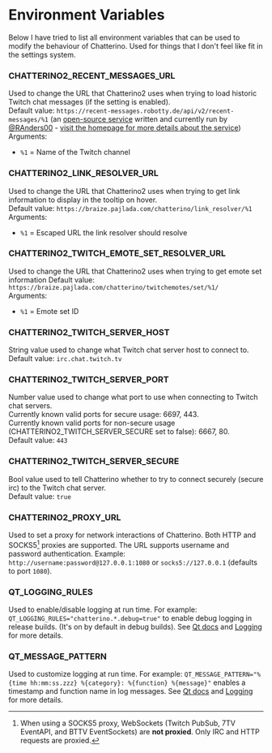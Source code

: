 # Environment Variables

Below I have tried to list all environment variables that can be used to modify the behaviour of Chatterino. Used for things that I don't feel like fit in the settings system.

### CHATTERINO2_RECENT_MESSAGES_URL

Used to change the URL that Chatterino2 uses when trying to load historic Twitch chat messages (if the setting is enabled).  
Default value: `https://recent-messages.robotty.de/api/v2/recent-messages/%1` (an [open-source service](https://github.com/robotty/recent-messages2) written and currently run by [@RAnders00](https://github.com/RAnders00) - [visit the homepage for more details about the service](https://recent-messages.robotty.de/))  
Arguments:

-   `%1` = Name of the Twitch channel

### CHATTERINO2_LINK_RESOLVER_URL

Used to change the URL that Chatterino2 uses when trying to get link information to display in the tooltip on hover.  
Default value: `https://braize.pajlada.com/chatterino/link_resolver/%1`  
Arguments:

-   `%1` = Escaped URL the link resolver should resolve

### CHATTERINO2_TWITCH_EMOTE_SET_RESOLVER_URL

Used to change the URL that Chatterino2 uses when trying to get emote set information
Default value: `https://braize.pajlada.com/chatterino/twitchemotes/set/%1/`  
Arguments:

-   `%1` = Emote set ID

### CHATTERINO2_TWITCH_SERVER_HOST

String value used to change what Twitch chat server host to connect to.  
Default value: `irc.chat.twitch.tv`

### CHATTERINO2_TWITCH_SERVER_PORT

Number value used to change what port to use when connecting to Twitch chat servers.  
Currently known valid ports for secure usage: 6697, 443.  
Currently known valid ports for non-secure usage (CHATTERINO2_TWITCH_SERVER_SECURE set to false): 6667, 80.  
Default value: `443`

### CHATTERINO2_TWITCH_SERVER_SECURE

Bool value used to tell Chatterino whether to try to connect securely (secure irc) to the Twitch chat server.  
Default value: `true`

### CHATTERINO2_PROXY_URL

Used to set a proxy for network interactions of Chatterino. Both HTTP and SOCKS5[^1] proxies are supported. The URL supports username and password authentication. Example: `http://username:password@127.0.0.1:1080` or `socks5://127.0.0.1` (defaults to port `1080`).

[^1]: When using a SOCKS5 proxy, WebSockets (Twitch PubSub, 7TV EventAPI, and BTTV EventSockets) are **not proxied**. Only IRC and HTTP requests are proxied.

### QT_LOGGING_RULES

Used to enable/disable logging at run time. For example: `QT_LOGGING_RULES="chatterino.*.debug=true"` to enable debug logging in release builds. (It's on by default in debug builds). See [Qt docs](https://doc.qt.io/qt-6/qloggingcategory.html#configuring-categories) and [Logging](Logging.md) for more details.

### QT_MESSAGE_PATTERN

Used to customize logging at run time. For example: `QT_MESSAGE_PATTERN="%{time hh:mm:ss.zzz} %{category}: %{function} %{message}"` enables a timestamp and function name in log messages. See [Qt docs](https://doc.qt.io/qt-6/qtlogging.html#qSetMessagePattern) and [Logging](Logging.md) for more details.

